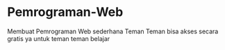 # Pemrograman-Web
Membuat Pemrograman Web sederhana
Teman Teman bisa akses secara gratis ya untuk teman teman belajar


